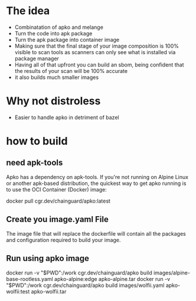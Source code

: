 # The idea
- Combinatation of apko and melange
- Turn the code into apk package
- Turn the apk package into container image
- Making sure that the final stage of your image composition is 100% visible to scan tools as scanners can only see what is installed via package manager
- Having all of that upfront you can build an sbom, being confident that the results of your scan will be 100% accurate
- it also builds much smaller images

# Why not distroless 
- Easier to handle apko in detriment of bazel
# how to build

## need apk-tools
Apko has a dependency on apk-tools. If you're not running on Alpine Linux or another apk-based distribution, the quickest way to get apko running is to use the OCI Container (Docker) image:

docker pull cgr.dev/chainguard/apko:latest


## Create you image.yaml File
The image file that will replace the dockerfile will contain all the packages and configuration required to build your image.

## Run using apko image
docker run -v "$PWD":/work cgr.dev/chainguard/apko build images/alpine-base-rootless.yaml apko-alpine:edge apko-alpine.tar
docker run -v "$PWD":/work cgr.dev/chainguard/apko build images/wolfii.yaml apko-wolfii:test apko-wolfii.tar